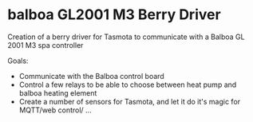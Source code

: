 # balboa GL2001 M3 Berry Driver
Creation of a berry driver for Tasmota to communicate with a Balboa GL 2001 M3 spa controller

Goals:
* Communicate with the Balboa control board
* Control a few relays to be able to choose between heat pump and balboa heating element
* Create a number of sensors for Tasmota, and let it do it's magic for MQTT/web control/ ...
